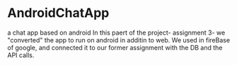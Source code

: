 # AndroidChatApp
a chat app based on android
In this paert of the project- assignment 3- we "converted" the app to run on android in additin to web.
We used in fireBase of google, and connected it to our former assignment with the DB and the API calls.

